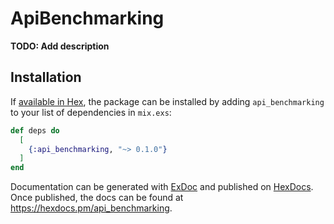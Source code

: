 # ApiBenchmarking

**TODO: Add description**

## Installation

If [available in Hex](https://hex.pm/docs/publish), the package can be installed
by adding `api_benchmarking` to your list of dependencies in `mix.exs`:

```elixir
def deps do
  [
    {:api_benchmarking, "~> 0.1.0"}
  ]
end
```

Documentation can be generated with [ExDoc](https://github.com/elixir-lang/ex_doc)
and published on [HexDocs](https://hexdocs.pm). Once published, the docs can
be found at <https://hexdocs.pm/api_benchmarking>.

